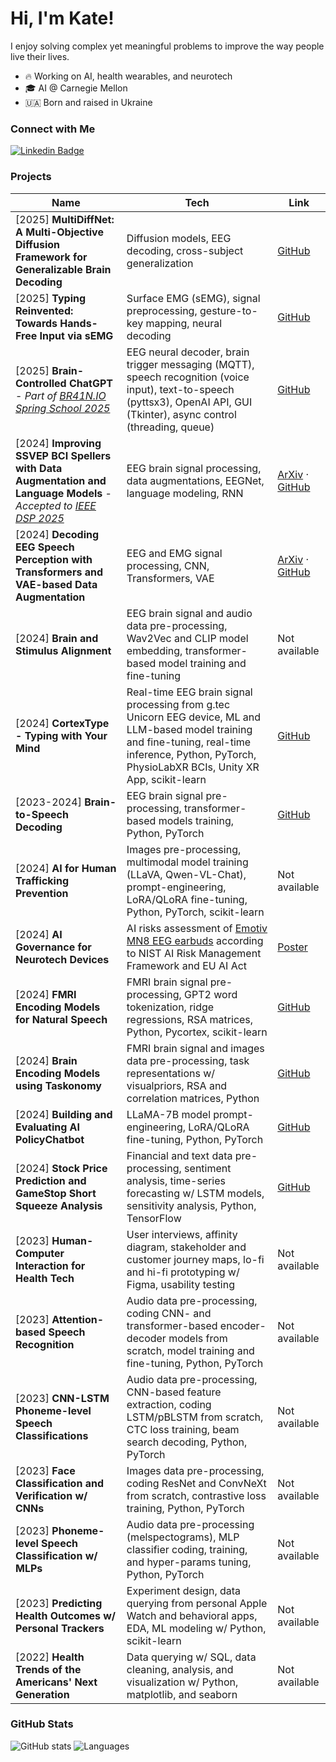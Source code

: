 # Hi, I'm Kate!

I enjoy solving complex yet meaningful problems to improve the way people live their lives.

- 🔥 Working on AI, health wearables, and neurotech
- 🎓 AI @ Carnegie Mellon
- 🇺🇦 Born and raised in Ukraine

### Connect with Me
[![Linkedin Badge](https://img.shields.io/badge/-LinkedIn-306EA8?style=flat&logo=Linkedin&logoColor=white&link=https://www.linkedin.com/in/kateryna-shapovalenko-72541b125/)](https://www.linkedin.com/in/kateryna-shapovalenko-72541b125/)

### Projects 

| Name         | Tech                  | Link         |
|--------------|-----------------------|--------------|
| [2025] **MultiDiffNet: A Multi-Objective Diffusion Framework for Generalizable Brain Decoding** | Diffusion models, EEG decoding, cross-subject generalization | [GitHub](https://github.com/eddieguo-1128/DualDiff) |
| [2025] **Typing Reinvented: Towards Hands-Free Input via sEMG** | Surface EMG (sEMG), signal preprocessing, gesture-to-key mapping, neural decoding | [GitHub](https://github.com/KunwooLeeKay/emg2qwerty) |
| [2025] **Brain-Controlled ChatGPT** - *Part of* [*BR41N.IO Spring School 2025*](https://www.br41n.io/Spring-School-2025) | EEG neural decoder, brain trigger messaging (MQTT), speech recognition (voice input), text-to-speech (pyttsx3), OpenAI API, GUI (Tkinter), async control (threading, queue) | [GitHub](https://github.com/Eddyzzzzz/G.TEC-Hackathon) | 
| [2024] **Improving SSVEP BCI Spellers with Data Augmentation and Language Models** - *Accepted to* [*IEEE DSP 2025*](https://2025.ic-dsp.org/) | EEG brain signal processing, data augmentations, EEGNet, language modeling, RNN | [ArXiv](https://arxiv.org/abs/2412.20052) · [GitHub](https://github.com/kkipngenokoech/Hybrid-EEGNET-CharRNN-predictor) | 
| [2024] **Decoding EEG Speech Perception with Transformers and VAE-based Data Augmentation** | EEG and EMG signal processing, CNN, Transformers, VAE | [ArXiv](https://arxiv.org/abs/2501.04359) · [GitHub](https://github.com/YHTerrance/silent_speech) | 
| [2024] **Brain and Stimulus Alignment** | EEG brain signal and audio data pre-processing, Wav2Vec and CLIP model embedding, transformer-based model training and fine-tuning | Not available | 
| [2024] **CortexType - Typing with Your Mind** | Real-time EEG brain signal processing from g.tec Unicorn EEG device, ML and LLM-based model training and fine-tuning, real-time inference, Python, PyTorch, PhysioLabXR BCIs, Unity XR App, scikit-learn | [GitHub](https://github.com/kshapovalenko/Neureality-Hack-CortexType) |
| [2023-2024] **Brain-to-Speech Decoding** | EEG brain signal pre-processing, transformer-based models training, Python, PyTorch | [GitHub](https://github.com/kshapovalenko/DL-EEG-Speech-Decoder) |
| [2024] **AI for Human Trafficking Prevention** | Images pre-processing, multimodal model training (LLaVA, Qwen-VL-Chat), prompt-engineering, LoRA/QLoRA fine-tuning, Python, PyTorch, scikit-learn | Not available |
| [2024] **AI Governance for Neurotech Devices** | AI risks assessment of [Emotiv MN8 EEG earbuds](https://www.emotiv.com/products/mn8) according to NIST AI Risk Management Framework and EU AI Act | [Poster](https://drive.google.com/file/d/1PvTsJIrRJl9jN_BjuYbIolc2fabKLzYH/view?usp=sharin) |
| [2024] **FMRI Encoding Models for Natural Speech** | FMRI brain signal pre-processing, GPT2 word tokenization, ridge regressions, RSA matrices, Python, Pycortex, scikit-learn | [GitHub](https://github.com/kshapovalenko/Neuro-AI-fMRI-Speech-Encoder) |
| [2024] **Brain Encoding Models using Taskonomy** | FMRI brain signal and images data pre-processing, task representations w/ visualpriors, RSA and correlation matrices, Python | [GitHub](https://github.com/kshapovalenko/Neuro-AI-fMRI-Encoder-Taskonomy) | 
| [2024] **Building and Evaluating AI PolicyChatbot** | LLaMA-7B model prompt-engineering, LoRA/QLoRA fine-tuning, Python, PyTorch | [GitHub](https://github.com/kshapovalenko/NL-X-and-LLM-AI-PolicyChat) |
| [2024] **Stock Price Prediction and GameStop Short Squeeze Analysis** | Financial and text data pre-processing, sentiment analysis, time-series forecasting w/ LSTM models, sensitivity analysis, Python, TensorFlow | [GitHub](https://github.com/kshapovalenko/NL-X-and-LLM-Stock-Prediction) |
| [2023] **Human-Computer Interaction for Health Tech** | User interviews, affinity diagram, stakeholder and customer journey maps, lo-fi and hi-fi prototyping w/ Figma, usability testing | Not available |
| [2023] **Attention-based Speech Recognition** | Audio data pre-processing, coding CNN- and transformer-based encoder-decoder models from scratch, model training and fine-tuning, Python, PyTorch | Not available |
| [2023] **CNN-LSTM Phoneme-level Speech Classifications** | Audio data pre-processing, CNN-based feature extraction, coding LSTM/pBLSTM from scratch, CTC loss training, beam search decoding, Python, PyTorch | Not available |
| [2023] **Face Classification and Verification w/ CNNs** | Images data pre-processing, coding ResNet and ConvNeXt from scratch, contrastive loss training, Python, PyTorch | Not available |
| [2023] **Phoneme-level Speech Classification w/ MLPs** | Audio data pre-processing (melspectograms), MLP classifier coding, training, and hyper-params tuning, Python, PyTorch | Not available |
| [2023] **Predicting Health Outcomes w/ Personal Trackers** | Experiment design, data querying from personal Apple Watch and behavioral apps, EDA, ML modeling w/ Python, scikit-learn | Not available |
| [2022] **Health Trends of the Americans' Next Generation** | Data querying w/ SQL, data cleaning, analysis, and visualization w/ Python, matplotlib, and seaborn | Not available |

### GitHub Stats
![GitHub stats](https://github-readme-stats.vercel.app/api?username=kshapovalenko&show_icons=true&count_private=true&theme=algolia&hide_rank=true&custom_title=GitHub%20Stats&include_all_commits=true&hide=issues,contribs&hide_title=false&line_height=24&card_width=285)
![Languages](https://github-readme-stats.vercel.app/api/top-langs/?username=kshapovalenko&layout=compact&hide=jupyter%20notebook&theme=algolia&custom_title=Top%20Languages&langs_count=4)
